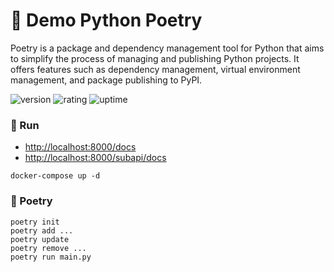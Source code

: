 # 🎉 Demo Python Poetry

Poetry is a package and dependency management tool for Python that aims to simplify the process of managing and publishing Python projects. It offers features such as dependency management, virtual environment management, and package publishing to PyPI.

![version](https://img.shields.io/badge/version-1.0-blue)
![rating](https://img.shields.io/badge/rating-★★★★★-yellow)
![uptime](https://img.shields.io/badge/uptime-100%25-brightgreen)

### 🥈 Run

- [http://localhost:8000/docs](http://localhost:8000/docs)
- [http://localhost:8000/subapi/docs](http://localhost:8000/subapi/docs)

```shell
docker-compose up -d
```

### 🎁 Poetry

```shell
poetry init
poetry add ...
poetry update
poetry remove ...
poetry run main.py
```
